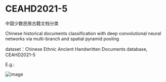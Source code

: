 # CEAHD2021-5

中国少数民族古籍文档分类

Chinese historical documents classification with deep convolutional neural networks via multi-branch and spatial pyramid pooling

dataset：Chinese Ethnic Ancient Handwritten Documents database, CEAHD2021-5

E.g.:

![image](https://github.com/yddcode/CNAHD2021-5/blob/main/img/20210328093743.png)
